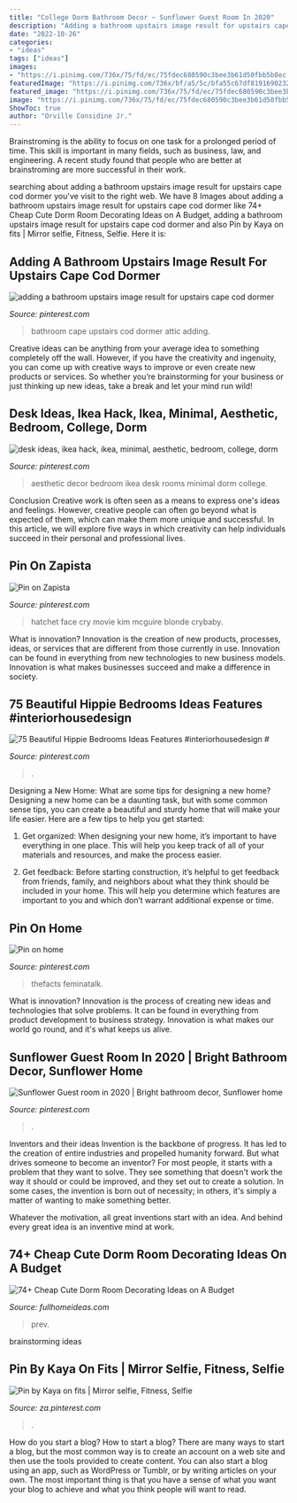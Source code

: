 ```yaml
---
title: "College Dorm Bathroom Decor ~ Sunflower Guest Room In 2020"
description: "Adding a bathroom upstairs image result for upstairs cape cod dormer"
date: "2022-10-26"
categories:
- "ideas"
tags: ["ideas"]
images:
- "https://i.pinimg.com/736x/75/fd/ec/75fdec680590c3bee3b61d50fbb5b8ec.jpg"
featuredImage: "https://i.pinimg.com/736x/bf/a5/5c/bfa55c67df819169023221bc54f7a9d4.jpg"
featured_image: "https://i.pinimg.com/736x/75/fd/ec/75fdec680590c3bee3b61d50fbb5b8ec.jpg"
image: "https://i.pinimg.com/736x/75/fd/ec/75fdec680590c3bee3b61d50fbb5b8ec.jpg"
ShowToc: true
author: "Orville Considine Jr."
---
```



Brainstroming is the ability to focus on one task for a prolonged period of time. This skill is important in many fields, such as business, law, and engineering. A recent study found that people who are better at brainstroming are more successful in their work.

	

		
searching about adding a bathroom upstairs image result for upstairs cape cod dormer you've visit to the right web. We have 8 Images about adding a bathroom upstairs image result for upstairs cape cod dormer like 74+ Cheap Cute Dorm Room Decorating Ideas on A Budget, adding a bathroom upstairs image result for upstairs cape cod dormer and also Pin by Kaya on fits | Mirror selfie, Fitness, Selfie. Here it is:
		
    
## Adding A Bathroom Upstairs Image Result For Upstairs Cape Cod Dormer

<img loading=lazy src="https://i.pinimg.com/736x/e5/04/e7/e504e7515d4f06ae4486ceb86f2f565c.jpg" onerror="this.onerror=null;this.src='https://tse3.mm.bing.net/th?id=OIP.VEGD3zsuVPLTvI2XcjxSFAHaJ4&amp;pid=15.1';" alt="adding a bathroom upstairs image result for upstairs cape cod dormer">

_Source: pinterest.com_

>bathroom cape upstairs cod dormer attic adding. 

	

Creative ideas can be anything from your average idea to something completely off the wall. However, if you have the creativity and ingenuity, you can come up with creative ways to improve or even create new products or services. So whether you’re brainstorming for your business or just thinking up new ideas, take a break and let your mind run wild!

    
## Desk Ideas, Ikea Hack, Ikea, Minimal, Aesthetic, Bedroom, College, Dorm

<img loading=lazy src="https://i.pinimg.com/736x/d2/78/eb/d278ebd5587ca9ccf9444c24fe2499b8--room-ideas-aesthetic-aesthetic-desks.jpg" onerror="this.onerror=null;this.src='https://tse3.mm.bing.net/th?id=OIP.oRFWOlvV7X4jkiCvS3SpqQHaLH&amp;pid=15.1';" alt="desk ideas, ikea hack, ikea, minimal, aesthetic, bedroom, college, dorm">

_Source: pinterest.com_

>aesthetic decor bedroom ikea desk rooms minimal dorm college. 

	

Conclusion
Creative work is often seen as a means to express one's ideas and feelings. However, creative people can often go beyond what is expected of them, which can make them more unique and successful. In this article, we will explore five ways in which creativity can help individuals succeed in their personal and professional lives.

    
## Pin On Zapista

<img loading=lazy src="https://i.pinimg.com/736x/53/c1/ac/53c1acead465399e60ed22b68075a231.jpg" onerror="this.onerror=null;this.src='https://tse1.mm.bing.net/th?id=OIP.2mKtTAlxaj00SUpfNWWd7AHaKf&amp;pid=15.1';" alt="Pin on Zapista">

_Source: pinterest.com_

>hatchet face cry movie kim mcguire blonde crybaby. 

	

What is innovation?
Innovation is the creation of new products, processes, ideas, or services that are different from those currently in use. Innovation can be found in everything from new technologies to new business models. Innovation is what makes businesses succeed and make a difference in society.

    
## 75 Beautiful Hippie Bedrooms Ideas Features #interiorhousedesign #

<img loading=lazy src="https://i.pinimg.com/736x/00/0e/c6/000ec6b24d05117e175d09b40905e954.jpg" onerror="this.onerror=null;this.src='https://tse4.mm.bing.net/th?id=OIP.QhGA5UlOLN0YvO8y6D3VfQHaJ3&amp;pid=15.1';" alt="75 Beautiful Hippie Bedrooms Ideas Features #interiorhousedesign #">

_Source: pinterest.com_

>. 

	

Designing a New Home: What are some tips for designing a new home?
Designing a new home can be a daunting task, but with some common sense tips, you can create a beautiful and sturdy home that will make your life easier. Here are a few tips to help you get started:
1. Get organized: When designing your new home, it’s important to have everything in one place. This will help you keep track of all of your materials and resources, and make the process easier.

2. Get feedback: Before starting construction, it’s helpful to get feedback from friends, family, and neighbors about what they think should be included in your home. This will help you determine which features are important to you and which don’t warrant additional expense or time.


    
## Pin On Home

<img loading=lazy src="https://i.pinimg.com/736x/75/fd/ec/75fdec680590c3bee3b61d50fbb5b8ec.jpg" onerror="this.onerror=null;this.src='https://tse2.mm.bing.net/th?id=OIP.cE6FoqdWmBhn8Lf_EjrrZQHaNK&amp;pid=15.1';" alt="Pin on home">

_Source: pinterest.com_

>thefacts feminatalk. 

	

What is innovation?
Innovation is the process of creating new ideas and technologies that solve problems. It can be found in everything from product development to business strategy. Innovation is what makes our world go round, and it's what keeps us alive.

    
## Sunflower Guest Room In 2020 | Bright Bathroom Decor, Sunflower Home

<img loading=lazy src="https://i.pinimg.com/736x/bf/a5/5c/bfa55c67df819169023221bc54f7a9d4.jpg" onerror="this.onerror=null;this.src='https://tse3.mm.bing.net/th?id=OIP.uD8APuRlGIbtWjJBOpICUQHaJ4&amp;pid=15.1';" alt="Sunflower Guest room in 2020 | Bright bathroom decor, Sunflower home">

_Source: pinterest.com_

>. 

	

Inventors and their ideas
Invention is the backbone of progress. It has led to the creation of entire industries and propelled humanity forward. But what drives someone to become an inventor?
For most people, it starts with a problem that they want to solve. They see something that doesn't work the way it should or could be improved, and they set out to create a solution. In some cases, the invention is born out of necessity; in others, it's simply a matter of wanting to make something better.

Whatever the motivation, all great inventions start with an idea. And behind every great idea is an inventive mind at work.

    
## 74+ Cheap Cute Dorm Room Decorating Ideas On A Budget

<img loading=lazy src="http://fullhomeideas.com/wp-content/uploads/2018/11/74-Cheap-Cute-Dorm-Room-Decorating-Ideas-on-A-Budget-59.jpg" onerror="this.onerror=null;this.src='https://tse3.mm.bing.net/th?id=OIP.Y4EJG_trtPLo_1nKSbJuMQHaJ4&amp;pid=15.1';" alt="74+ Cheap Cute Dorm Room Decorating Ideas on A Budget">

_Source: fullhomeideas.com_

>prev. 

	
 brainstorming ideas 
    
## Pin By Kaya On Fits | Mirror Selfie, Fitness, Selfie

<img loading=lazy src="https://i.pinimg.com/736x/4a/b1/38/4ab1382af5dd51944f4ad0cb22e5b25c.jpg" onerror="this.onerror=null;this.src='https://tse1.mm.bing.net/th?id=OIP.fOPSy0BIwCTRfgctZSDT1wHaJ3&amp;pid=15.1';" alt="Pin by Kaya on fits | Mirror selfie, Fitness, Selfie">

_Source: za.pinterest.com_

>. 

	

How do you start a blog?
How to start a blog? There are many ways to start a blog, but the most common way is to create an account on a web site and then use the tools provided to create content. You can also start a blog using an app, such as WordPress or Tumblr, or by writing articles on your own. The most important thing is that you have a sense of what you want your blog to achieve and what you think people will want to read.

